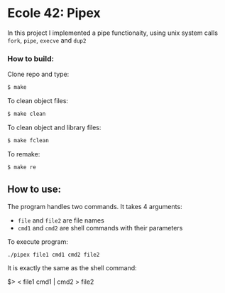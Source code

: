 # Ecole 42: Pipex

In this project I implemented a pipe functionaity, using unix system calls `fork`, `pipe`, `execve` and `dup2`

### How to build:

Clone repo and type:

```Bash
$ make
```

To clean object files:

```Bash
$ make clean
```

To clean object and library files:

```Bash
$ make fclean
```

To remake:

```Bash
$ make re
```

## How to use:

The program handles two commands. It takes 4 arguments:

* `file` and `file2` are file names
* `cmd1` and `cmd2` are shell commands with their parameters

To execute program:

```Bash
./pipex file1 cmd1 cmd2 file2
```

It is exactly the same as the shell command:

$> < file1 cmd1 | cmd2 > file2

